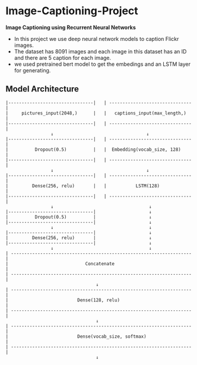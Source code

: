 # Image-Captioning-Project
**Image Captioning using Recurrent Neural Networks**

- In this project we use deep neural network models to caption Flickr images.
- The dataset has 8091 images and each image in this dataset has an ID and there are 5 caption for each image.
- we used pretrained bert model to get the embedings and an LSTM layer for generating.


## Model Architecture

```
|--------------------------------|   | -------------------------------|
|     pictures_input(2048,)      |   |   captions_input(max_length,)  |
|--------------------------------|   | -------------------------------|
                 ↓                                   ↓               
|--------------------------------|   | -------------------------------|
|          Dropout(0.5)          |   |  Embedding(vocab_size, 128)    |
|--------------------------------|   | -------------------------------|
                 ↓                                   ↓
|--------------------------------|   | -------------------------------|
|         Dense(256, relu)       |   |           LSTM(128)            |
|--------------------------------|   | -------------------------------|
                 ↓                                    ↓
|--------------------------------|                    ↓
|          Dropout(0.5)          |                    ↓    
|--------------------------------|                    ↓
                 ↓                                    ↓   
|--------------------------------|                    ↓
|         Dense(256, relu)       |                    ↓
|--------------------------------|                    ↓
                 ↓                                    ↓
| --------------------------------------------------------------------|
|                             Concatenate                             |
| --------------------------------------------------------------------|
                                  ↓
| --------------------------------------------------------------------|
|                          Dense(128, relu)                           |
| --------------------------------------------------------------------|
                                  ↓
| --------------------------------------------------------------------|
|                          Dense(vocab_size, softmax)                 |
| --------------------------------------------------------------------|
                                  ↓
```

